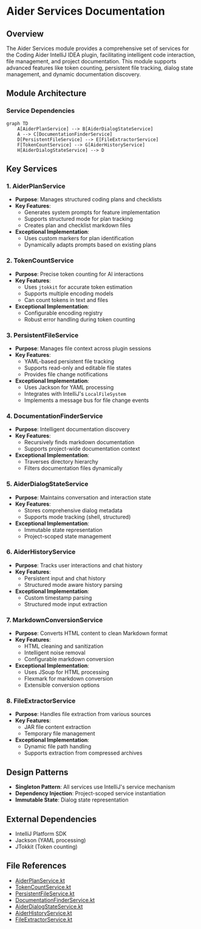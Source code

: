 # Aider Services Documentation

## Overview
The Aider Services module provides a comprehensive set of services for the Coding Aider IntelliJ IDEA plugin, facilitating intelligent code interaction, file management, and project documentation. This module supports advanced features like token counting, persistent file tracking, dialog state management, and dynamic documentation discovery.

## Module Architecture

### Service Dependencies
```mermaid
graph TD
    A[AiderPlanService] --> B[AiderDialogStateService]
    A --> C[DocumentationFinderService]
    D[PersistentFileService] --> E[FileExtractorService]
    F[TokenCountService] --> G[AiderHistoryService]
    H[AiderDialogStateService] --> D
```

## Key Services

### 1. AiderPlanService
- **Purpose**: Manages structured coding plans and checklists
- **Key Features**:
  - Generates system prompts for feature implementation
  - Supports structured mode for plan tracking
  - Creates plan and checklist markdown files
- **Exceptional Implementation**:
  - Uses custom markers for plan identification
  - Dynamically adapts prompts based on existing plans

### 2. TokenCountService
- **Purpose**: Precise token counting for AI interactions
- **Key Features**:
  - Uses `jtokkit` for accurate token estimation
  - Supports multiple encoding models
  - Can count tokens in text and files
- **Exceptional Implementation**:
  - Configurable encoding registry
  - Robust error handling during token counting

### 3. PersistentFileService
- **Purpose**: Manages file context across plugin sessions
- **Key Features**:
  - YAML-based persistent file tracking
  - Supports read-only and editable file states
  - Provides file change notifications
- **Exceptional Implementation**:
  - Uses Jackson for YAML processing
  - Integrates with IntelliJ's `LocalFileSystem`
  - Implements a message bus for file change events

### 4. DocumentationFinderService
- **Purpose**: Intelligent documentation discovery
- **Key Features**:
  - Recursively finds markdown documentation
  - Supports project-wide documentation context
- **Exceptional Implementation**:
  - Traverses directory hierarchy
  - Filters documentation files dynamically

### 5. AiderDialogStateService
- **Purpose**: Maintains conversation and interaction state
- **Key Features**:
  - Stores comprehensive dialog metadata
  - Supports mode tracking (shell, structured)
- **Exceptional Implementation**:
  - Immutable state representation
  - Project-scoped state management

### 6. AiderHistoryService
- **Purpose**: Tracks user interactions and chat history
- **Key Features**:
  - Persistent input and chat history
  - Structured mode aware history parsing
- **Exceptional Implementation**:
  - Custom timestamp parsing
  - Structured mode input extraction

### 7. MarkdownConversionService
- **Purpose**: Converts HTML content to clean Markdown format
- **Key Features**:
  - HTML cleaning and sanitization
  - Intelligent noise removal
  - Configurable markdown conversion
- **Exceptional Implementation**:
  - Uses JSoup for HTML processing
  - Flexmark for markdown conversion
  - Extensible conversion options

### 8. FileExtractorService
- **Purpose**: Handles file extraction from various sources
- **Key Features**:
  - JAR file content extraction
  - Temporary file management
- **Exceptional Implementation**:
  - Dynamic file path handling
  - Supports extraction from compressed archives

## Design Patterns
- **Singleton Pattern**: All services use IntelliJ's service mechanism
- **Dependency Injection**: Project-scoped service instantiation
- **Immutable State**: Dialog state representation

## External Dependencies
- IntelliJ Platform SDK
- Jackson (YAML processing)
- JTokkit (Token counting)

## File References
- [AiderPlanService.kt](./AiderPlanService.kt)
- [TokenCountService.kt](./TokenCountService.kt)
- [PersistentFileService.kt](./PersistentFileService.kt)
- [DocumentationFinderService.kt](./DocumentationFinderService.kt)
- [AiderDialogStateService.kt](./AiderDialogStateService.kt)
- [AiderHistoryService.kt](./AiderHistoryService.kt)
- [FileExtractorService.kt](./FileExtractorService.kt)
